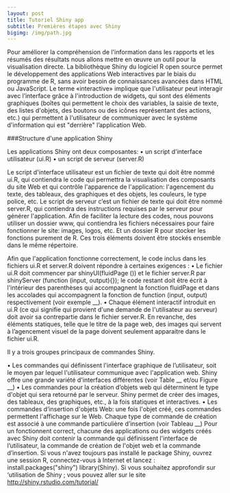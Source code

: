 ```yaml
---
layout: post
title: Tutoriel Shiny app
subtitle: Premières étapes avec Shiny
bigimg: /img/path.jpg
---
```


Pour améliorer la compréhension de l'information dans les rapports et les résumés des résultats nous allons mettre en œuvre un outil pour la visualisation directe. La bibliothèque Shiny du logiciel R open source permet le développement des applications Web interactives par le biais du programme de R, sans avoir besoin de connaissances avancées dans HTML ou JavaScript. 
Le terme «interactive» implique que l'utilisateur peut interagir avec l’interface grâce à l'introduction de widgets, qui sont des éléments graphiques (boîtes qui permettent le choix des variables, la saisie de texte, des listes d'objets, des boutons ou des icônes représentant des actions, etc.) qui permettent à l'utilisateur de communiquer avec le système d'information qui est "derrière" l’application Web.

###Structure d'une application Shiny

Les applications Shiny ont deux composantes:
• un script d'interface utilisateur (ui.R)
• un script de serveur (server.R)

Le script d'interface utilisateur est un fichier de texte qui doit être nommé ui.R, qui contiendra le code qui permettra la visualisation des composants du site Web et qui contrôle l'apparence de l'application: l'agencement du texte, des tableaux, des graphiques et des objets, les couleurs, le type police, etc.
Le script de serveur c’est un fichier de texte qui doit être nommé server.R, qui contiendra des instructions requises par le serveur pour générer l'application.
Afin de faciliter la lecture des codes, nous pouvons utiliser un dossier www, qui contiendra les fichiers nécessaires pour faire fonctionner le site: images, logos, etc. Et un dossier R pour stocker les fonctions purement de R.
Ces trois éléments doivent être stockés ensemble dans le même répertoire.

Afin que l'application fonctionne correctement, le code inclus dans les fichiers ui.R et server.R doivent répondre à certaines exigences :
•	Le fichier ui.R doit commencer par shinyUI(fluidPage ()) et le fichier
server.R par shinyServer (function (input, output){}); le code restant doit être écrit
à l'intérieur des parenthèses qui accompagnent la fonction fluidPage et
dans les accolades qui accompagnent la fonction de function (input, output) respectivement (voir exemple __).
•	Chaque élément interactif introduit en ui.R (ce qui signifie qui provient d'une demande de l'utilisateur au serveur) doit avoir sa contrepartie dans le fichier server.R. En revanche, des éléments statiques, telle que le titre de la page web, des images qui servent à l’agencement visuel de la page doivent seulement apparaitre dans le fichier ui.R.

Il y a trois groupes principaux de commandes Shiny.

•	Les commandes qui définissent l'interface graphique de l’utilisateur, soit le moyen par lequel l'utilisateur communique avec l'application web. Shiny offre une grande variété d'interfaces différentes (voir Table __ et/ou Figure __)
•	Les commandes pour la création d’objets web qui déterminent le type d'objet qui sera
retourné par le serveur. Shiny permet de créer des images, des tableaux, des graphiques, etc., à la fois statiques et interactives.
•	Les commandes d’insertion d'objets Web: une fois l'objet créé, ces commandes permettent l'affichage sur le Web. Chaque type de commande de création est associé à une commande particulière d’insertion (voir Tableau __)
Pour un fonctionnent correct, chacune des applications ou des widgets créés avec Shiny doit contenir la commande qui définissent l'interface de l’utilisateur, la commande de création de l'objet web et la commande d’insertion.
Si vous n'avez toujours pas installé le package Shiny, ouvrez une session R, connectez-vous à Internet et lancez :
install.packages("shiny") 
library(Shiny).
Si vous souhaitez approfondir sur ‘utilisation de Shiny ; vous pouvez aller sur le site http://shiny.rstudio.com/tutorial/
